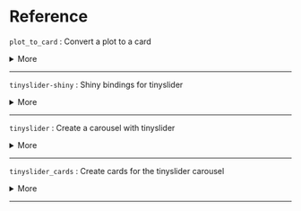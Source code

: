 # Reference


`plot_to_card` : Convert a plot to a card
 <details>
 <summary> More </summary> 
 
 **Usage:** 
 ``` 
plot_to_card(plot)

 ``` 
 
 **Arguments:** 
* `plot`: the name of a plot (works only for plots with the class `gg` for now).
 


 **Examples:** 
 ```
library(ggplot2)

plot1 <- ggplot(mtcars, aes(hp, drat)) +
  geom_point()

tinyslider(plot_to_card(plot1))

 ```
 </details> 
 
--- 
 
`tinyslider-shiny` : Shiny bindings for tinyslider
 <details>
 <summary> More </summary> 
 
 **Usage:** 
 ``` 
tinysliderOutput(outputId, width = "100\%", height = "400px")

renderTinyslider(expr, env = parent.frame(), quoted = FALSE)

 ``` 
 
 **Arguments:** 
* `outputId`: output variable to read from
 
* `width, height`: Must be a valid CSS unit (like `'100\%'`,
`'400px'`, `'auto'`) or a number, which will be coerced to a
string and have `'px'` appended.
 
* `expr`: An expression that generates a tinyslider
 
* `env`: The environment in which to evaluate `expr`.
 
* `quoted`: Is `expr` a quoted expression (with `quote()`)? This
is useful if you want to save an expression in a variable.
 


 </details> 
 
--- 
 
`tinyslider` : Create a carousel with tinyslider
 <details>
 <summary> More </summary> 
 
 **Usage:** 
 ``` 
tinyslider(
  elementId = NULL,
  ...,
  options = list(),
  responsive_options = list()
)

 ``` 
 
 **Arguments:** 
* `elementId`: Id of the carousel
 
* `...`: Items created with `tinyslider_card()`, or plots embedded in `plot_to_card`.
 
* `options`: List of options for the carousel.
 
* `responsive_options`: List of options that differ according to viewport size. See the examples.
 


 **Examples:** 
 ```
tinyslider(
  tinyslider_card(
    title = "First title",
    subtitle = "First subtitle",
    content = paste0(
      "Lorem Ipsum is simply dummy text of",
      "the printing and typesetting industry. Lorem Ipsum has been the",
      "industry's standard dummy text ever since the 1500s,",
      "when an unknown printer took a galley of type and scrambled",
      "it to make a type specimen book."
    ),
    image = "https://placeimg.com/200/150/nature"
  ),
  tinyslider_card(
    "Second title",
    "Second subtitle",
    "There is a button below",
    button_text = "See more",
    image = "https://placeimg.com/200/150/nature/2"
  ),
  tinyslider_card(
    "Third title",
    subtitle = NULL,
    content = paste0(
      "Lorem Ipsum is simply dummy text of",
      "the printing and typesetting industry. Lorem Ipsum has been",
      "the industry's standard dummy text ever since the 1500s,",
      "when an unknown printer took a galley of type and",
      "scrambled it to make a type specimen book. It has",
      "survived not only five centuries, but also the leap into",
      "electronic typesetting, remaining essentially unchanged.",
      "It was popularised in the 1960s with the",
      "release of Letraset sheets containing Lorem Ipsum passages,",
      "and more recently with desktop publishing",
      "software like Aldus PageMaker including versions of Lorem Ipsum."
    )
  ),
  options = list(
    loop = TRUE,
    autoplay = TRUE,
    autoplayTimeout = 1000
  )
)

 ```
 </details> 
 
--- 
 
`tinyslider_cards` : Create cards for the tinyslider carousel
 <details>
 <summary> More </summary> 
 
 **Usage:** 
 ``` 
tinyslider_card(
  title = NULL,
  subtitle = NULL,
  content = NULL,
  button_text = NULL,
  image = NULL,
  width = NULL
)

tinyslider_card_2(
  title = NULL,
  subtitle = NULL,
  content = NULL,
  button_text = NULL,
  image = NULL,
  width = NULL
)

 ``` 
 
 **Arguments:** 
* `title`: Title of the card
 
* `subtitle`: Subtitle of the card
 
* `content`: Text of the card
 
* `button_text`: Display some text inside a button placed at the bottom of the card. If `NULL`, the button is not created.
 
* `image`: An image to place on top of the card.
 
* `width`: Width of the card as a character, in px or in \%.
 


 **Examples:** 
 ```
tinyslider_card("This is a title", "This is a subtitle")
 ```
 </details> 
 
--- 
 
